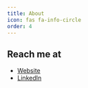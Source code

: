 ```yaml
---
title: About
icon: fas fa-info-circle
order: 4
---
```


## Reach me at
- [Website](https://www.akshaybharambe.com/)
- [LinkedIn](https://www.linkedin.com/in/akshaybharambe/)

